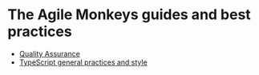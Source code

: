 # The Agile Monkeys guides and best practices

* [Quality Assurance](quality-assurance/README.md)
* [TypeScript general practices and style](typescript/README.md)